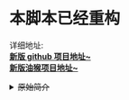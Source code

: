 # 本脚本已经重构

详细地址:  
[**新版 github 项目地址~**](https://github.com/KesaubeEire/PT_Masonry_View_Svelte)  
[**新版油猴项目地址~**](https://greasyfork.org/zh-CN/scripts/470821)  

<details>
    <summary><s>原始简介</s></summary>


# 为 PT站点 打造的种子列表瀑布流视图 (现支持 Kame & MT & 猫站)

![gif_preview.gif](https://github.com/KesaubeEire/PT_TorrentList_Masonry/blob/main/preview/gif_preview.gif?raw=true)

预览视频:  

https://user-images.githubusercontent.com/20382002/236703818-427840b9-aaee-4133-9185-59244245cb7b.mov

<!-- https://raw.githubusercontent.com/KesaubeEire/PT_TorrentList_Masonry/main/preview/_input.mov -->
<!-- https://github.com/KesaubeEire/PT_TorrentList_Masonry/blob/main/preview/_input.mov?raw=true -->

[github 项目地址~](https://github.com/KesaubeEire/PT_TorrentList_Masonry)

RT, 本油猴脚本(目前)专为 PT 打造, 让你顺畅划划划, 一页爽逛种子超时!

欢迎为项目提 [issue](https://github.com/KesaubeEire/PT_TorrentList_Masonry/issues) 以及留言配置您想适配的站点~  

相关事宜如果您在 tg 能找到我也可以直接联系我~

<!-- ![gif_preview.gif](./preview/gif_preview.gif) -->

## 使用说明

0. 建议使用Chrome浏览器, 火狐等其他浏览器可能存在不知名问题(from tg by 天 胖)
1. 本脚本功能:
   1. 支持在已适配的站点将种子列表变为瀑布流视图  
   1. 在右上角的按钮区域可以设置各种配置(暂未适配记忆设置的功能, 很快会出)  
      1. 可以显示原种子表格
      1. 可以切换卡片宽度
      1. 可以改变加载方式: 以点击页尾的按钮或者直接自动底部检测
      1. 可以在布局混乱的时候手动整理布局(暂时没有做完全自动整理)
   1. 鼠标放在图片上可以预览大图
   1. <span style="color: red"><b>点击列和列之间的间隙也可以整理布局! 不需要鼠标移到右上角了!!!</b></span>
   1. 懒加载: 对电脑性能和服务器负担都比较小~
2. 推荐设置:
   1. 如果PT站点是 NexusPHP 架构, 推荐将主题改为 Blue Gene  
      (一般更改主题方式: 控制面板->网站设定->界面风格)
   1. 某些站点限制网页刷新频率, 所以默认翻页是要点按钮的,   
      可以右上手动改为自动检测翻页, 请理解~
## TODO LIST

- 其他事务
  - [x] 将 油猴脚本从成人区撤离, 改为正常
  - [x] 将 特别区作为截图示范, 添加 /special.php 的适配
  - [ ] TODO: 在 readme.md 中把架构图画出来以防屎山(from tg by @兔纸)
- 功能列表

  - [x] 懒加载(from tg by @兔纸)
      - [x] 懒加载完成后新图片出来之际整理瀑布流
      - [x] 修复了一些小的懒加载不出图的小 bug
  - [x] 触摸图片预览原图(from tg by @兔纸)
      - [x] 修正右边图片的预览位置
         - [x] <s>抄[某pixiv油猴脚本](https://github.com/Ocrosoft/PixivPreviewer)的实现(from tg by @兔纸)</s> 失败了, 有点复杂
         - [x] 自己改了改, 基本修正了
         - [x] NOTE: 更好的四空间(四叉树)改造法基本完成, 等待大家反馈意见
            - [ ] TODO: 做一个切换显示方式(尽量原图&最大显示)的切换变化, panel 完成后搞
  - [x] 默认将自动翻页改为按键翻页(from tg by @兔纸)
      - [x] <s>抄 NGA 的方式下拉到底后触点下一页(from tg by @兔纸)</s> 不太好用捏
  - [x] 瀑布流基础排版
  - [x] 滑动到底部刷新页面
  - [x] 美化卡片内信息布局 & 样式

      - [x] <s>抄鲨鱼的 UI 样式, Free 的提示什么的(from tg by @兔纸)</s> 用原样了捏
      - [x] 基本布局
      - [x] 点击整个卡片跳转(from tg by @风言)
         - [x] 没有完全弄成那样, 会妨碍下载和收藏, 把图片和副标题点击跳网页做了
      - [ ] TODO: 点击卡片不是打开新页面，而是在本页面打开 iframe 直接看内容，看完关掉，都不用切换页面了
      - [ ] TODO: 显示当前是否下载以及下载进度(from tg by @Charlie Swift)
      - [x] 卡片背景颜色适配主题(from tg by @LNN)
      - [x] 去掉副标题(from tg by @lslqtz)
      - [x] 右上角按钮z-index置顶(from tg by @lslqtz)
      - [x] 标签样式改为 div 的多行 flex(from tg by @bacz)

  - [ ] 将一些参数配置为可变
      - [ ] 配置 LocalStorage 记录参数捏
      - [x] 单列宽度可调整(已 api 实现, 还需要简化操作方式)
         - [x] UI 化宽度调整 -> 右上角可设置单列 200px / 300px 切换
      - [ ] 分卡片固定宽度模式和列数固定宽度模式
         - [x] 卡片固定宽度模式: 默认模式
         - [ ] 列数固定宽度模式: 默认固定列数可调, 不少于x列 (from tg by @兔纸)
      - [ ] 设置详情文字左对齐 or 居中
      - [ ] NOTE: 配置可以忽略详情只剩标题图片的简略模式
      - [ ] TODO: 配置按钮区域可拖动
         - [ ] 排序区按钮(from tg by 天 胖)
         - [ ] 卡片宽度 & 间距宽度 调整
         - [ ] 简洁模式 & 详细模式 切换
         - [ ] 跟随预览 & 中间预览 切换(from tg by 天 胖)


  - [ ] 原 table 也随着滑动到底部自动添加数据
  - [ ] 适配所有 np 的站点? 考虑中......
      - [x] MT 已适配

  - [ ] 花样小bug

      - [x] 下载按钮 href
      - [x] 改为宽列后, 新增的卡片仍然按照原先的列宽生成卡片
      - [x] 当下拉页没有新内容时控制台优雅报错 
      - [x] 缩放小于 95% 时右侧有空隙 -> 不清楚真实的4K屏幕会不会有影响, 只能先这样设置边框为 3px
      - [x] 点击收藏后刷新页面 or 直接更新收藏图标
         - [ ] UI 提示
      - [x] 标题过长的话半透明背景可能会导致文字与图片重叠 (from tg by @bacz)
      - [x] 测试网站地址漏了 (from tg by @bacz)
      - [x] 收藏按钮样式调整 (from tg by @bacz)
      - [x] 图片链接多此一举了, 直接搬原链即可 (from tg by @Kyaru)
      - [x] 预览大图片的bug基本修完, 可继续改进
      - [x] 集成 Masonry.js 到项目, 非常感谢胖哥!!!(from tg by 天 胖)
      - [ ] 让下载和收藏都变成隐藏按钮: 现在下载还不是隐藏按钮
      - [ ] ...

  - [ ] 站点状态对齐
      - [x] KamePT.js: 最新 (卡片顶部种类样式待更新)
      - [x] MTeam.js: 最新
      - [x] PTer.js: 最新
      
  - [ ] github & 油猴介绍 数据脱敏 (from tg by 天 胖)
      - [ ] 去除匹配站点的域名展示
      - [ ] 去除匹配站点的原始匹配
      


<details>
    <summary><s>记录一些小小的暴论(嘻嘻本人不要打我)</s></summary>
    <p>1. 违反用户直觉的都是垃圾程序 by兔纸(2023/05/08 18:39)</p>
</details>
</details>